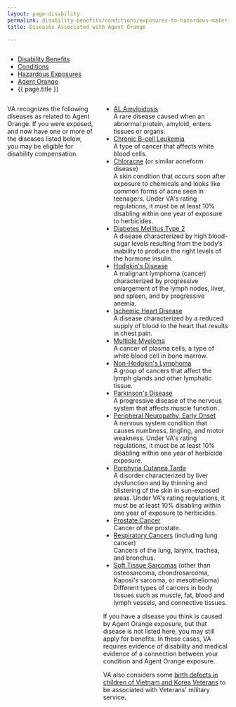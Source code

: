 ```yaml
---
layout: page-disability
permalink: disability-benefits/conditions/exposures-to-hazardous-materials/agent-orange/diseases/index.html
title: Diseases Associated with Agent Orange

---
```


<div class="splash" markdown="0">
<div class="row" markdown="0">
<div class="small-12 columns" markdown="0">

<ul class="breadcrumbs" role="menubar" aria-label="Primary">
<li class="parent"><a href="/disability-benefits/">Disability Benefits</a></li>
<li class="parent"><a href="/disability-benefits/conditions/">Conditions</a></li>
<li class="parent"><a href="/disability-benefits/conditions/exposures-to-hazardous-materials/">Hazardous Exposures</a></li>
<li class="parent"><a href="/disability-benefits/conditions/exposures-to-hazardous-materials/agent-orange">Agent Orange</a></li>
<li class="active">{{ page.title }}</li>
</ul>

</div>
</div>
</div>

<div class="main" role="main" markdown="0">

<div class="section one" markdown="0">
<div class="primary" markdown="0">
<div class="row" markdown="0">
<div class="small-12 columns">

<div markdown="1">

VA recognizes the following diseases as related to Agent Orange. If you were exposed, and now have one or more of the diseases listed below, you may be eligible for disability compensation.

</div>

<div class="feature-list" markdown="1">

- [AL Amyloidosis](http://www.publichealth.va.gov/exposures/agentorange/conditions/al_amyloidosis.asp)<br/>
  A rare disease caused when an abnormal protein, amyloid, enters tissues or organs.
- [Chronic B-cell Leukemia](http://www.publichealth.va.gov/exposures/agentorange/conditions/bcell-leukemia.asp)<br/>
  A type of cancer that affects white blood cells.
- [Chloracne](http://www.publichealth.va.gov/exposures/agentorange/conditions/chloracne.asp) (or similar acneform disease)<br/>
  A skin condition that occurs soon after exposure to chemicals and looks like common forms of acne seen in teenagers. Under VA's rating regulations, it must be at least 10% disabling within one year of exposure to herbicides.
- [Diabetes Mellitus Type 2](http://www.publichealth.va.gov/exposures/agentorange/conditions/diabetes.asp)<br/>
  A disease characterized by high blood-sugar levels resulting from the body’s inability to produce the right levels of the hormone insulin.
- [Hodgkin's Disease](http://www.publichealth.va.gov/exposures/agentorange/conditions/hodgkins.asp)<br/>
  A malignant lymphoma (cancer) characterized by progressive enlargement of the lymph nodes, liver, and spleen, and by progressive anemia.
- [Ischemic Heart Disease](http://www.publichealth.va.gov/exposures/agentorange/conditions/ischemicheartdisease.asp)<br/>
  A disease characterized by a reduced supply of blood to the heart that results in chest pain.
- [Multiple Myeloma](http://www.publichealth.va.gov/exposures/agentorange/conditions/multiple_myeloma.asp)<br/>
  A cancer of plasma cells, a type of white blood cell in bone marrow.
- [Non-Hodgkin's Lymphoma](http://www.publichealth.va.gov/exposures/agentorange/conditions/nonhodgkinslymphoma.asp)<br/>
  A group of cancers that affect the lymph glands and other lymphatic tissue.
- [Parkinson's Disease](http://www.publichealth.va.gov/exposures/agentorange/conditions/parkinsonsdisease.asp)<br/>
  A progressive disease of the nervous system that affects muscle function.
- [Peripheral Neuropathy, Early Onset](http://www.publichealth.va.gov/exposures/agentorange/conditions/peripheral_neuropathy.asp)<br/>
  A nervous system condition that causes numbness, tingling, and motor weakness. Under VA's rating regulations, it must be at least 10% disabling within one year of herbicide exposure.
- [Porphyria Cutanea Tarda](http://www.publichealth.va.gov/exposures/agentorange/conditions/porphyria-cutanea-tarda.asp)<br/>
  A disorder characterized by liver dysfunction and by thinning and blistering of the skin in sun-exposed areas. Under VA's rating regulations, it must be at least 10% disabling within one year of exposure to herbicides.
- [Prostate Cancer](http://www.publichealth.va.gov/exposures/agentorange/conditions/prostate_cancer.asp)<br/>
  Cancer of the prostate.
- [Respiratory Cancers](http://www.publichealth.va.gov/exposures/agentorange/conditions/respiratory_cancers.asp) (including lung cancer)<br/>
  Cancers of the lung, larynx, trachea, and bronchus.
- [Soft Tissue Sarcomas](http://www.publichealth.va.gov/exposures/agentorange/conditions/soft-tissue-sarcoma.asp) (other than osteosarcoma, chondrosarcoma, Kaposi's sarcoma, or mesothelioma)<br/>
  Different types of cancers in body tissues such as muscle, fat, blood and lymph vessels, and connective tissues.

If you have a disease you think is caused by Agent Orange exposure, but that disease is not listed here, you may still apply for benefits. In these cases, VA requires evidence of disability and medical evidence of a connection between your condition and Agent Orange exposure.

VA also considers some [birth defects in children of Vietnam and Korea Veterans](http://www.publichealth.va.gov/exposures/agentorange/birth-defects/index.asp) to be associated with Veterans' military service.

</div>
</div>
</div>

</div>

</div>
</div>
